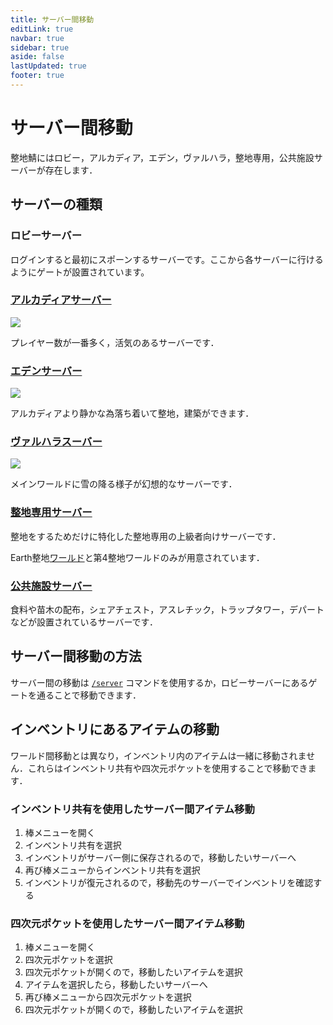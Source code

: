 ```yaml
---
title: サーバー間移動
editLink: true
navbar: true
sidebar: true
aside: false
lastUpdated: true
footer: true
---
```


# サーバー間移動

整地鯖にはロビー，アルカディア，エデン，ヴァルハラ，整地専用，公共施設サーバーが存在します．

## サーバーの種類

### ロビーサーバー

ログインすると最初にスポーンするサーバーです。ここから各サーバーに行けるようにゲートが設置されています。

### [アルカディアサーバー](https://s1.map.gigantic.seichi.click/?worldname=world_2)

![](/images/tutorial/s1.png)

プレイヤー数が一番多く，活気のあるサーバーです．

### [エデンサーバー](https://s2.map.gigantic.seichi.click/?worldname=world_2)

![](/images/tutorial/s2.png)

アルカディアより静かな為落ち着いて整地，建築ができます．

### [ヴァルハラスーバー](https://s3.map.gigantic.seichi.click/?worldname=world_2)

![](/images/tutorial/s3.png)

メインワールドに雪の降る様子が幻想的なサーバーです．

### [整地専用サーバー](https://s5.map.gigantic.seichi.click/)

整地をするためだけに特化した整地専用の上級者向けサーバーです．

​Earth整地[ワールド](./world)と第4整地ワールドのみが用意されています．

### [公共施設サーバー](https://s7.map.gigantic.seichi.click/)

食料や苗木の配布，シェアチェスト，アスレチック，トラップタワー，デパートなどが設置されているサーバーです．

## サーバー間移動の方法

サーバー間の移動は [`/server`](../../command/general/movement/server) コマンドを使用するか，ロビーサーバーにあるゲートを通ることで移動できます．

## インベントリにあるアイテムの移動

ワールド間移動とは異なり，インベントリ内のアイテムは一緒に移動されません．これらはインベントリ共有や四次元ポケットを使用することで移動できます．

### インベントリ共有を使用したサーバー間アイテム移動

1. 棒メニューを開く
2. インベントリ共有を選択
3. インベントリがサーバー側に保存されるので，移動したいサーバーへ
4. 再び棒メニューからインベントリ共有を選択
5. インベントリが復元されるので，移動先のサーバーでインベントリを確認する

### 四次元ポケットを使用したサーバー間アイテム移動

1. 棒メニューを開く
2. 四次元ポケットを選択
3. 四次元ポケットが開くので，移動したいアイテムを選択
4. アイテムを選択したら，移動したいサーバーへ
5. 再び棒メニューから四次元ポケットを選択
6. 四次元ポケットが開くので，移動したいアイテムを選択



